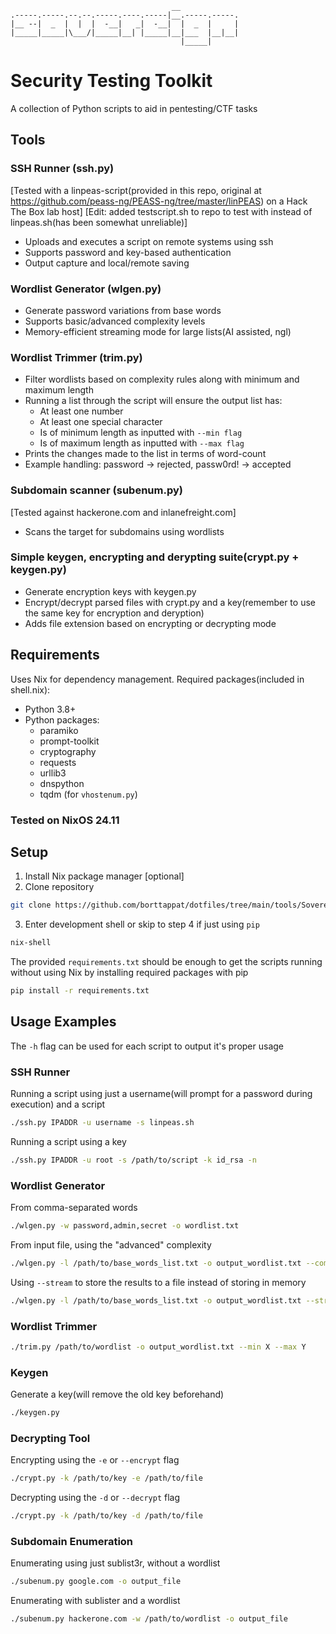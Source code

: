 ```text
                                    __
.-----.-----.--.--.-----.----.-----|__.-----.-----.
|__ --|  _  |  |  |  -__|   _|  -__|  |  _  |     |
|_____|_____|\___/|_____|__| |_____|__|___  |__|__|
                                      |_____|
```
# Security Testing Toolkit

A collection of Python scripts to aid in pentesting/CTF tasks

## Tools

### SSH Runner (ssh.py) 
[Tested with a linpeas-script(provided in this repo, original at https://github.com/peass-ng/PEASS-ng/tree/master/linPEAS)  on a Hack The Box lab host]
[Edit: added testscript.sh to repo to test with instead of linpeas.sh(has been somewhat unreliable)]
- Uploads and executes a script on remote systems using ssh
- Supports password and key-based authentication
- Output capture and local/remote saving

### Wordlist Generator (wlgen.py)
- Generate password variations from base words
- Supports basic/advanced complexity levels
- Memory-efficient streaming mode for large lists(AI assisted, ngl)

### Wordlist Trimmer (trim.py)
- Filter wordlists based on complexity rules along with minimum and maximum length
- Running a list through the script will ensure the output list has:
  - At least one number
  - At least one special character 
  - Is of minimum length as inputted with ```--min flag```
  - Is of maximum length as inputted with ```--max flag```
- Prints the changes made to the list in terms of word-count
- Example handling: password -> rejected, passw0rd! -> accepted

### Subdomain scanner (subenum.py)
[Tested against hackerone.com and inlanefreight.com]
- Scans the target for subdomains using wordlists 

### Simple keygen, encrypting and derypting suite(crypt.py + keygen.py)
- Generate encryption keys with keygen.py
- Encrypt/decrypt parsed files with crypt.py and a key(remember to use the same key for encryption and deryption)
- Adds file extension based on encrypting or decrypting mode


## Requirements

Uses Nix for dependency management. Required packages(included in shell.nix):
- Python 3.8+
- Python packages:
  - paramiko
  - prompt-toolkit
  - cryptography
  - requests
  - urllib3
  - dnspython
  - tqdm (for ```vhostenum.py```)


### Tested on NixOS 24.11

## Setup

1. Install Nix package manager [optional]
2. Clone repository 
```bash 
git clone https://github.com/borttappat/dotfiles/tree/main/tools/Sovereign
```
3. Enter development shell or skip to step 4 if just using ```pip```
```bash
nix-shell
```
The provided ```requirements.txt``` should be enough to get the scripts running without using Nix by installing required packages with pip
```bash
pip install -r requirements.txt
```



## Usage Examples
The ```-h``` flag can be used for each script to output it's proper usage

### SSH Runner
Running a script using just a username(will prompt for a password during execution) and a script
```bash
./ssh.py IPADDR -u username -s linpeas.sh
```
Running a script using a key
```bash
./ssh.py IPADDR -u root -s /path/to/script -k id_rsa -n

```


### Wordlist Generator
From comma-separated words
```bash
./wlgen.py -w password,admin,secret -o wordlist.txt
```

From input file, using the "advanced" complexity
```bash
./wlgen.py -l /path/to/base_words_list.txt -o output_wordlist.txt --complexity advanced
```
Using ```--stream``` to store the results to a file instead of storing in memory
```bash
./wlgen.py -l /path/to/base_words_list.txt -o output_wordlist.txt --stream

```


### Wordlist Trimmer
```bash
./trim.py /path/to/wordlist -o output_wordlist.txt --min X --max Y
```


### Keygen
Generate a key(will remove the old key beforehand)
```bash
./keygen.py
```


### Decrypting Tool
Encrypting using the ```-e``` or ```--encrypt``` flag
```bash
./crypt.py -k /path/to/key -e /path/to/file
```

Decrypting using the ```-d``` or ```--decrypt``` flag
```bash
./crypt.py -k /path/to/key -d /path/to/file 
```


### Subdomain Enumeration
Enumerating using just sublist3r, without a wordlist
```bash
./subenum.py google.com -o output_file
```
Enumerating with sublister and a wordlist
```bash
./subenum.py hackerone.com -w /path/to/wordlist -o output_file
```



